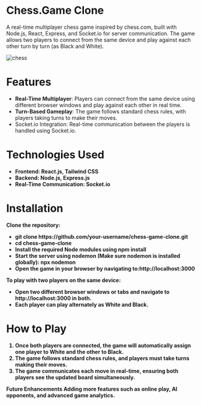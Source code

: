 

<h1>Chess.Game Clone</h1>

A real-time multiplayer chess game inspired by chess.com, built with Node.js, React, Express, and Socket.io for server communication. The game allows two players to connect from the same device and play against each other turn by turn (as Black and White).

![chess](https://github.com/user-attachments/assets/1082bc28-3fa2-43b5-bf86-7219feb99458)


<h1>Features</h1>
<ul>
  <li><b>Real-Time Multiplayer</b>: Players can connect from the same device using different browser windows and play against each other in real time.</li>
<li><b>Turn-Based Gameplay</b>: The game follows standard chess rules, with players taking turns to make their moves.</li>
<li>Socket.io Integration</b>: Real-time communication between the players is handled using Socket.io.</li><b>
</ul>

<h1>Technologies Used</h1>
<ul>
  <li>Frontend: React.js, Tailwind CSS</li>
  <li>Backend: Node.js, Express.js</li>
  <li>Real-Time Communication: Socket.io</li>
</ul>

<h1>Installation</h1>
<b>Clone the repository:</b>
<ul>
  <li>git clone https://github.com/your-username/chess-game-clone.git</li>
  <li>cd chess-game-clone</li>
  <li>Install the required Node modules using npm install</li>
  <li>Start the server using nodemon (Make sure nodemon is installed globally):
npx nodemon</li>
  <li>Open the game in your browser by navigating to:http://localhost:3000</li>
</ul>

<b>
To play with two players on the same device:</b>
<ul><li>Open two different browser windows or tabs and navigate to http://localhost:3000 in both.</li>
<li>Each player can play alternately as White and Black.</li></ul>

<h1>How to Play</h1>
<ol>
  <li>Once both players are connected, the game will automatically assign one player to White and the other to Black.</li>
<li>The game follows standard chess rules, and players must take turns making their moves.</li>
<li>The game communicates each move in real-time, ensuring both players see the updated board simultaneously.
</li>
</ol>

Future Enhancements
Adding more features such as online play, AI opponents, and advanced game analytics.
